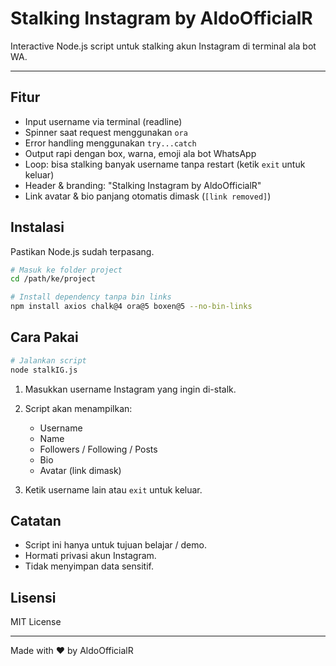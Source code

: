 # Stalking Instagram by AldoOfficialR

Interactive Node.js script untuk stalking akun Instagram di terminal ala bot WA.

---

## Fitur

* Input username via terminal (readline)
* Spinner saat request menggunakan `ora`
* Error handling menggunakan `try...catch`
* Output rapi dengan box, warna, emoji ala bot WhatsApp
* Loop: bisa stalking banyak username tanpa restart (ketik `exit` untuk keluar)
* Header & branding: "Stalking Instagram by AldoOfficialR"
* Link avatar & bio panjang otomatis dimask (`[link removed]`)

## Instalasi

Pastikan Node.js sudah terpasang.

```bash
# Masuk ke folder project
cd /path/ke/project

# Install dependency tanpa bin links
npm install axios chalk@4 ora@5 boxen@5 --no-bin-links
```

## Cara Pakai

```bash
# Jalankan script
node stalkIG.js
```

1. Masukkan username Instagram yang ingin di-stalk.
2. Script akan menampilkan:

   * Username
   * Name
   * Followers / Following / Posts
   * Bio
   * Avatar (link dimask)
3. Ketik username lain atau `exit` untuk keluar.

## Catatan

* Script ini hanya untuk tujuan belajar / demo.
* Hormati privasi akun Instagram.
* Tidak menyimpan data sensitif.

## Lisensi

MIT License

---

Made with ♥ by AldoOfficialR
